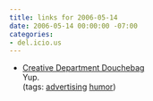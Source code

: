 ```yaml
---
title: links for 2006-05-14
date: 2006-05-14 00:00:00 -07:00
categories:
- del.icio.us
---
```


<ul class="delicious">
	<li>
		<div class="delicious-link"><a href="http://transnationalblueblood.com/AdMan/adman_1.html">Creative Department Douchebag</a></div>
		<div class="delicious-extended">Yup.</div>
		<div class="delicious-tags">(tags: <a href="http://del.icio.us/torrez/advertising">advertising</a> <a href="http://del.icio.us/torrez/humor">humor</a>)</div>
	</li>
</ul>
